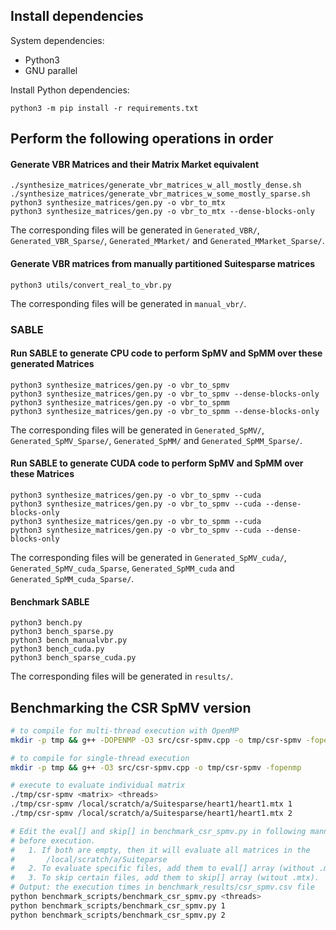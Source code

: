 ## Install dependencies

System dependencies:
- Python3
- GNU parallel

Install Python dependencies:
```
python3 -m pip install -r requirements.txt
```

## Perform the following operations in order

#### Generate VBR Matrices and their Matrix Market equivalent

```
./synthesize_matrices/generate_vbr_matrices_w_all_mostly_dense.sh
./synthesize_matrices/generate_vbr_matrices_w_some_mostly_sparse.sh
python3 synthesize_matrices/gen.py -o vbr_to_mtx
python3 synthesize_matrices/gen.py -o vbr_to_mtx --dense-blocks-only
```

The corresponding files will be generated in `Generated_VBR/`, `Generated_VBR_Sparse/`, `Generated_MMarket/` and `Generated_MMarket_Sparse/`.

#### Generate VBR matrices from manually partitioned Suitesparse matrices

```
python3 utils/convert_real_to_vbr.py
```

The corresponding files will be generated in `manual_vbr/`.

### SABLE

#### Run SABLE to generate CPU code to perform SpMV and SpMM over these generated Matrices

```
python3 synthesize_matrices/gen.py -o vbr_to_spmv
python3 synthesize_matrices/gen.py -o vbr_to_spmv --dense-blocks-only
python3 synthesize_matrices/gen.py -o vbr_to_spmm
python3 synthesize_matrices/gen.py -o vbr_to_spmm --dense-blocks-only
```

The corresponding files will be generated in `Generated_SpMV/`, `Generated_SpMV_Sparse/`, `Generated_SpMM/` and `Generated_SpMM_Sparse/`.

#### Run SABLE to generate CUDA code to perform SpMV and SpMM over these Matrices

```
python3 synthesize_matrices/gen.py -o vbr_to_spmv --cuda
python3 synthesize_matrices/gen.py -o vbr_to_spmv --cuda --dense-blocks-only
python3 synthesize_matrices/gen.py -o vbr_to_spmm --cuda
python3 synthesize_matrices/gen.py -o vbr_to_spmv --cuda --dense-blocks-only
```

The corresponding files will be generated in `Generated_SpMV_cuda/`, `Generated_SpMV_cuda_Sparse`, `Generated_SpMM_cuda` and `Generated_SpMM_cuda_Sparse/`.

#### Benchmark SABLE

```
python3 bench.py
python3 bench_sparse.py
python3 bench_manualvbr.py
python3 bench_cuda.py
python3 bench_sparse_cuda.py
```

The corresponding files will be generated in `results/`.


## Benchmarking the CSR SpMV version
``` bash
# to compile for multi-thread execution with OpenMP
mkdir -p tmp && g++ -DOPENMP -O3 src/csr-spmv.cpp -o tmp/csr-spmv -fopenmp

# to compile for single-thread execution
mkdir -p tmp && g++ -O3 src/csr-spmv.cpp -o tmp/csr-spmv -fopenmp

# execute to evaluate individual matrix
./tmp/csr-spmv <matrix> <threads>
./tmp/csr-spmv /local/scratch/a/Suitesparse/heart1/heart1.mtx 1
./tmp/csr-spmv /local/scratch/a/Suitesparse/heart1/heart1.mtx 2

# Edit the eval[] and skip[] in benchmark_csr_spmv.py in following manner
# before execution.
#   1. If both are empty, then it will evaluate all matrices in the  
#       /local/scratch/a/Suiteparse
#   2. To evaluate specific files, add them to eval[] array (without .mtx).
#   3. To skip certain files, add them to skip[] array (witout .mtx).
# Output: the execution times in benchmark_results/csr_spmv.csv file
python benchmark_scripts/benchmark_csr_spmv.py <threads>
python benchmark_scripts/benchmark_csr_spmv.py 1
python benchmark_scripts/benchmark_csr_spmv.py 2
```